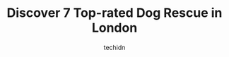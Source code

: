 ---
layout: ampstory
image: https://i0.wp.com/www.auto.or.id/wp-content/uploads/2023/06/animal-care-centre-lobo-0-london-1686323875.jpeg?resize=640,853
author: techidn
featured: false
description: London, Ontario, Canada is a haven for Dog Rescue enthusiasts, boasting an impressive array of 7 top-notch establishments. Whether youre a seasoned connoisseur or simply curious to explore 
title: Discover 7 Top-rated Dog Rescue in London
cover:
   title: Discover 7 Top-rated Dog Rescue in London
   subtitle: AUTO.OR.ID
   background: https://www.auto.or.id/wp-content/uploads/2023/06/animal-care-centre-lobo-0-london-1686323875.jpeg

pages: 
 - layout: thirds
   top: <h1>#1 Humane Society London & Middlesex</h1>
   bottom: "<p>I adopted Theo almost 4 months ago now. Going here always makes me so emotional seeing how many animals need forever homes. Despite being very busy the staff were friendl</p>"
   background: https://www.auto.or.id/wp-content/uploads/2023/06/animal-care-centre-lobo-1-london-1686323877.jpeg
   backgroundblur: true
 - layout: thirds
   top: <h1>#2 Pet Valu</h1>
   bottom: "<p>1295 Highbury Ave N, London, ON N5Y 5L3, Canada</p>"
   background: https://www.auto.or.id/wp-content/uploads/2023/06/animal-care-centre-lobo-2-london-1686323877.jpeg
   cta:
      link: https://www.auto.or.id/discover-7-top-rated-dog-rescue-in-london/
      text: Discover 7 Top-rated Dog Rescue in London
 - layout: thirds
   top: <h1>#3 Pet Valu</h1>
   bottom: "<p>350 Clarke Rd Unit 2, London, ON N5W 5G1, Canada</p>"
   background: https://images.unsplash.com/photo-1632275231320-f1bc3a16a414?ixlib=rb-4.0.3&ixid=MnwxMjA3fDB8MHxwaG90by1wYWdlfHx8fGVufDB8fHx8&auto=format&fit=crop&w=640&h=853&q=80
   cta:
      link: https://www.auto.or.id/discover-7-top-rated-dog-rescue-in-london/
      text: Discover 7 Top-rated Dog Rescue in London
 - layout: thirds
   top: <h1>#4 Animal Care Centre-Lobo</h1>
   bottom: "<p>5592 Egremont Dr, Ilderton, ON N0M 2A0, Canada</p>"
   background: https://images.unsplash.com/photo-1513219872556-78665cfff8bb?ixlib=rb-4.0.3&ixid=MnwxMjA3fDB8MHxwaG90by1wYWdlfHx8fGVufDB8fHx8&auto=format&fit=crop&w=640&h=853&q=80
   cta:
      link: https://www.auto.or.id/discover-7-top-rated-dog-rescue-in-london/
      text: Discover 7 Top-rated Dog Rescue in London
 - layout: thirds
   top: <h1>#5 Salt Rescue Organization - Cats & Dogs</h1>
   bottom: "<p>68 Snowdon Crescent, London, ON N6E 1G4, Canada</p>"
   background: https://images.unsplash.com/photo-1545609904-f2f11654638d?ixlib=rb-4.0.3&ixid=MnwxMjA3fDB8MHxwaG90by1wYWdlfHx8fGVufDB8fHx8&auto=format&fit=crop&w=640&h=853&q=80
   cta:
      link: https://www.auto.or.id/discover-7-top-rated-dog-rescue-in-london/
      text: Discover 7 Top-rated Dog Rescue in London
 - layout: thirds
   top: <h1>#6 Hagrids Haven Rabbit Rescue</h1>
   bottom: "<p>1593 Adelaide St N, London, ON N5X 4C3, Canada</p>"
   background: https://images.unsplash.com/photo-1572017932228-99087d0489c2?ixlib=rb-4.0.3&ixid=MnwxMjA3fDB8MHxwaG90by1wYWdlfHx8fGVufDB8fHx8&auto=format&fit=crop&w=640&h=853&q=80
   cta:
      link: https://www.auto.or.id/discover-7-top-rated-dog-rescue-in-london/
      text: Discover 7 Top-rated Dog Rescue in London
 - layout: thirds
   top: <h1>#7 Purrfect Haven Cat Rescue</h1>
   bottom: "<p>6 Imperial Rd, London, ON N5X 2G6, Canada</p>"
   background: https://images.unsplash.com/photo-1637005218692-a7e234ffcbf4?ixlib=rb-4.0.3&ixid=MnwxMjA3fDB8MHxwaG90by1wYWdlfHx8fGVufDB8fHx8&auto=format&fit=crop&w=640&h=853&q=80
   cta:
      link: https://www.auto.or.id/discover-7-top-rated-dog-rescue-in-london/
      text: Discover 7 Top-rated Dog Rescue in London
 - layout: thirds
   middle: Continue reading...
   background: https://images.unsplash.com/photo-1535448580089-c7f9490c78b1?ixlib=rb-4.0.3&ixid=MnwxMjA3fDB8MHxwaG90by1wYWdlfHx8fGVufDB8fHx8&auto=format&fit=crop&w=640&h=853&q=80
   cta:
      link: https://www.auto.or.id/discover-7-top-rated-dog-rescue-in-london/
      text: Discover 7 Top-rated Dog Rescue in London

---